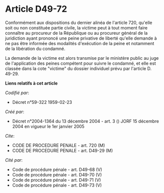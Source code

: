 # Article D49-72

Conformément aux dispositions du dernier alinéa de l'article 720, qu'elle soit ou non constituée partie civile, la victime
peut à tout moment faire connaître au procureur de la République ou au procureur général de la juridiction ayant prononcé une
peine privative de liberté qu'elle demande à ne pas être informée des modalités d'exécution de la peine et notamment de la
libération du condamné.

La demande de la victime est alors transmise par le ministère public au juge de l'application des peines compétent pour
suivre le condamné, et elle est classée dans la cote "victime" du dossier individuel prévu par l'article D. 49-29.

**Liens relatifs à cet article**

_Codifié par_:

  - Décret n°59-322 1959-02-23

_Créé par_:

  - Décret n°2004-1364 du 13 décembre 2004 - art. 3 () JORF 15 décembre 2004 en vigueur le 1er janvier 2005

_Cite_:

  - CODE DE PROCEDURE PENALE - art. 720 (M)
  - CODE DE PROCEDURE PENALE - art. D49-29 (M)

_Cité par_:

  - Code de procédure pénale - art. D49-68 (V)
  - Code de procédure pénale - art. D49-70 (V)
  - Code de procédure pénale - art. D49-71 (V)
  - Code de procédure pénale - art. D49-73 (V)
